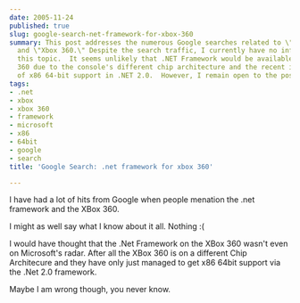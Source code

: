 ```yaml
---
date: 2005-11-24
published: true
slug: google-search-net-framework-for-xbox-360
summary: This post addresses the numerous Google searches related to \".NET framework\"
  and \"Xbox 360.\" Despite the search traffic, I currently have no information on
  this topic.  It seems unlikely that .NET Framework would be available on the Xbox
  360 due to the console's different chip architecture and the recent introduction
  of x86 64-bit support in .NET 2.0.  However, I remain open to the possibility.
tags:
- .net
- xbox
- xbox 360
- framework
- microsoft
- x86
- 64bit
- google
- search
title: 'Google Search: .net framework for xbox 360'

---
```

I have had a lot of hits from Google when people menation the .net framework and the XBox 360.<p />I might as well say what I know about it all. Nothing :(<p />I would have thought that the .Net Framework on the XBox 360 wasn't even on Microsoft's radar.  After all the XBox 360 is on a different Chip Architecure and they have only just managed to get x86 64bit support via the .Net 2.0 framework.<p />Maybe I am wrong though, you never know.<p />

